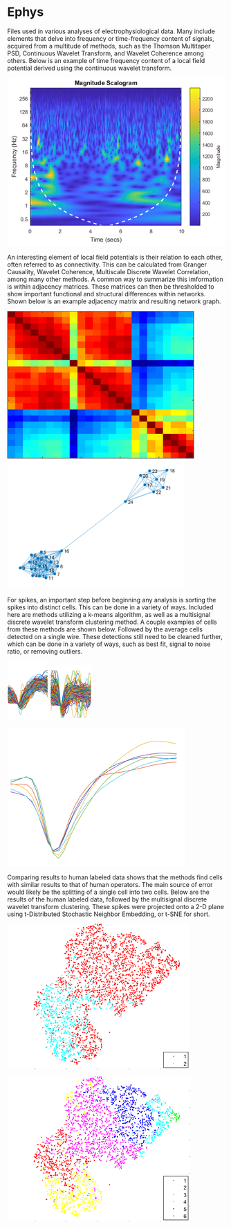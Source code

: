 # Ephys
Files used in various analyses of electrophysiological data. Many include elements that delve into frequency or time-frequency content of signals, acquired from a multitude of methods, such as the Thomson Multitaper PSD, Continuous Wavelet Transform, and Wavelet Coherence among others. Below is an example of time frequency content of a local field potential derived using the continuous wavelet transform. 

![Continuous Wavelet Transform](https://github.com/Cheer-Lab/Ephys/blob/master/cwtEx.PNG)



An interesting element of local field potentials is their relation to each other, often referred to as connectivity. This can be calculated from Granger Causality, Wavelet Coherence, Multiscale Discrete Wavelet Correlation, among many other methods. A common way to summarize this imformation is within adjacency matrices. These matrices can then be thresholded to show important functional and structural differences within networks. Shown below is an example adjacency matrix and resulting network graph.

![](https://github.com/Cheer-Lab/Ephys/blob/master/adjEx.PNG) ![](https://github.com/Cheer-Lab/Ephys/blob/master/networkEx.PNG)

For spikes, an important step before beginning any analysis is sorting the spikes into distinct cells. This can be done in a variety of ways. Included here are methods utilizing a k-means algorithm, as well as a multisignal discrete wavelet transform clustering method. A couple examples of cells from these methods are shown below. Followed by the average cells detected on a single wire. These detections still need to be cleaned further, which can be done in a variety of ways, such as best fit, signal to noise ratio, or removing outliers. 

![](https://github.com/Cheer-Lab/Ephys/blob/master/spkClustEx.PNG) ![](https://github.com/Cheer-Lab/Ephys/blob/master/spkClustEx2.PNG)

![](https://github.com/Cheer-Lab/Ephys/blob/master/spkAvgCells.PNG)

Comparing results to human labeled data shows that the methods find cells with similar results to that of human operators. The main source of error would likely be the splitting of a single cell into two cells. Below are the results of the human labeled data, followed by the multisignal discrete wavelet transform clustering. These spikes were projected onto a 2-D plane using t-Distributed Stochastic Neighbor Embedding, or t-SNE for short. 

![](https://github.com/Cheer-Lab/Ephys/blob/master/tsnePlxClustEx.PNG)

![](https://github.com/Cheer-Lab/Ephys/blob/master/tsneMdwtClustEx.PNG)
 
